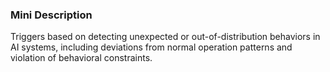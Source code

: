 ### Mini Description

Triggers based on detecting unexpected or out-of-distribution behaviors in AI systems, including deviations from normal operation patterns and violation of behavioral constraints.
